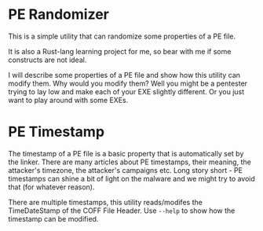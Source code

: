 # PE Randomizer

This is a simple utility that can randomize some properties of a PE file.

It is also a Rust-lang learning project for me, so bear with me if some constructs are not ideal.

I will describe some properties of a PE file and show how this utility can modify them.
Why would you modify them?
Well you might be a pentester trying to lay low and make each of your EXE slightly different.
Or you just want to play around with some EXEs.

# PE Timestamp

The timestamp of a PE file is a basic property that is automatically set by the linker.
There are many articles about PE timestamps, their meaning, the attacker's timezone, the attacker's campaigns etc.
Long story short - PE timestamps can shine a bit of light on the malware and we might try to avoid that (for whatever reason).

There are multiple timestamps, this utility reads/modifes the TimeDateStamp of the COFF File Header.
Use `--help` to show how the timestamp can be modified.